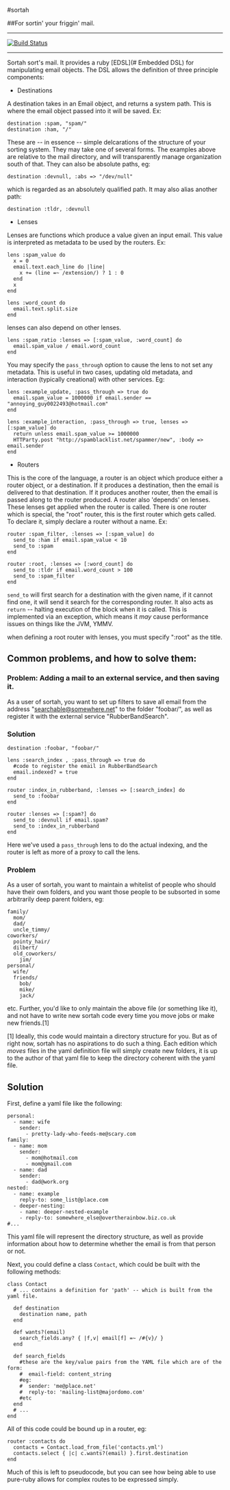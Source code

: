 #sortah 

##For sortin' your friggin' mail.

--------------------------------------------------------------------------------

[![Build Status](https://secure.travis-ci.org/jfredett/sortah.png)](http://travis-ci.org/jfredett/sortah)

--------------------------------------------------------------------------------

Sortah sort's mail. It provides a ruby [EDSL](# Embedded DSL) for manipulating
email objects. The DSL allows the definition of three principle components:

- Destinations

A destination takes in an Email object, and returns a system path. This is where
the email object passed into it will be saved. Ex:

    destination :spam, "spam/" 
    destination :ham, "/"

These are -- in essence -- simple delcarations of the structure of your sorting
system. They may take one of several forms. The examples above are relative to
the mail directory, and will transparently manage organization south of that.
They can also be absolute paths, eg:

    destination :devnull, :abs => "/dev/null"

which is regarded as an absolutely qualified path. It may also alias another
path:

    destination :tldr, :devnull 

- Lenses

Lenses are functions which produce a value given an input email. This value is
interpreted as metadata to be used by the routers. Ex:

    lens :spam_value do
      x = 0
      email.text.each_line do |line|
        x += (line =~ /extension/) ? 1 : 0
      end
      x
    end

    lens :word_count do
      email.text.split.size
    end

lenses can also depend on other lenses.

    lens :spam_ratio :lenses => [:spam_value, :word_count] do
      email.spam_value / email.word_count 
    end

You may specify the `pass_through` option to cause the lens to not set any 
metadata. This is useful in two cases, updating old metadata, and interaction
(typically creational) with other services. Eg:

    lens :example_update, :pass_through => true do
      email.spam_value = 1000000 if email.sender == "annoying_guy0022493@hotmail.com"
    end

    lens :example_interaction, :pass_through => true, lenses => [:spam_value] do
      return unless email.spam_value >= 1000000
      HTTParty.post "http://spamblacklist.net/spammer/new", :body => email.sender
    end

- Routers

This is the core of the language, a router is an object which produce either a
router object, or a destination. If it produces a destination, then the email is
delivered to that destination. If it produces another router, then the email is
passed along to the router produced. A router also 'depends' on lenses. These
lenses get applied when the router is called. There is one router which is
special, the "root" router, this is the first router which gets called. To
declare it, simply declare a router without a name. Ex:

    router :spam_filter, :lenses => [:spam_value] do
      send_to :ham if email.spam_value < 10
      send_to :spam 
    end

    router :root, :lenses => [:word_count] do
      send_to :tldr if email.word_count > 100 
      send_to :spam_filter 
    end

`send_to` will first search for a destination with the given name, if it cannot
find one, it will send it search for the corresponding router. It also acts as
`return` -- halting execution of the block when it is called. This is
implemented via an exception, which means it _may_ cause performance issues on
things like the JVM, YMMV.

when defining a root router with lenses, you must specify ":root" as the title.

## Common problems, and how to solve them:

### Problem: Adding a mail to an external service, and then saving it.

As a user of sortah, you want to set up filters to save all email from the
address "searchable@somewhere.net" to the folder "foobar/", as well as register
it with the external service "RubberBandSearch". 

### Solution

    destination :foobar, "foobar/"

    lens :search_index , :pass_through => true do
      #code to register the email in RubberBandSearch
      email.indexed? = true
    end

    router :index_in_rubberband, :lenses => [:search_index] do
      send_to :foobar
    end

    router :lenses => [:spam?] do
      send_to :devnull if email.spam? 
      send_to :index_in_rubberband 
    end

Here we've used a `pass_through` lens to do the actual indexing, and the router
is left as more of a proxy to call the lens. 

### Problem

As a user of sortah, you want to maintain a whitelist of people who should have
their own folders, and you want those people to be subsorted in some arbitrarily 
deep parent folders, eg:

    family/ 
      mom/
      dad/
      uncle_timmy/ 
    coworkers/
      pointy_hair/
      dilbert/
      old_coworkers/
        jim/
    personal/
      wife/
      friends/
        bob/
        mike/
        jack/

etc. Further, you'd like to only maintain the above file (or something like it), and
not have to write new sortah code every time you move jobs or make new friends.[1]

[1] Ideally, this code would maintain a directory structure for you. But as of right
now, sortah has no aspirations to do such a thing. Each edition which _moves_ files
in the yaml definition file will simply create new folders, it is up to the author 
of that yaml file to keep the directory coherent with the yaml file.

## Solution

First, define a yaml file like the following:

    personal: 
      - name: wife
        sender:
          - pretty-lady-who-feeds-me@scary.com
    family: 
      - name: mom
        sender:
          - mom@hotmail.com
          - mom@gmail.com
      - name: dad
        sender:
          - dad@work.org
    nested:
      - name: example
        reply-to: some_list@place.com
      - deeper-nesting:
        - name: deeper-nested-example
        - reply-to: somewhere_else@overtherainbow.biz.co.uk
    #...

This yaml file will represent the directory structure, as well as provide information
about how to determine whether the email is from that person or not.

Next, you could define a class `Contact`, which could be built with the following methods:

    class Contact
      # ... contains a definition for 'path' -- which is built from the yaml file.
      
      def destination 
        destination name, path
      end

      def wants?(email)
        search_fields.any? { |f,v| email[f] =~ /#{v}/ }
      end

      def search_fields
        #these are the key/value pairs from the YAML file which are of the form:
        #  email-field: content_string
        #eg:
        #  sender: 'me@place.net'
        #  reply-to: 'mailing-list@majordomo.com'
        #etc
      end
      # ...
    end

All of this code could be bound up in a router, eg:

    router :contacts do
      contacts = Contact.load_from_file('contacts.yml') 
      contacts.select { |c| c.wants?(email) }.first.destination
    end

Much of this is left to pseudocode, but you can see how being able to use pure-ruby
allows for complex routes to be expressed simply.
